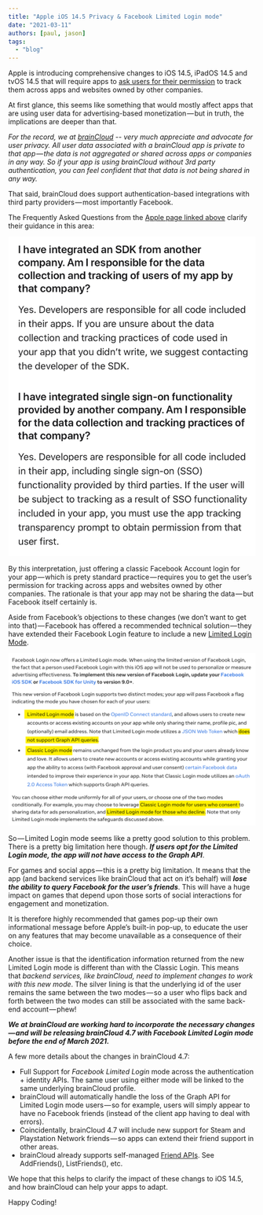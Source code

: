 ```yaml
---
title: "Apple iOS 14.5 Privacy & Facebook Limited Login mode"
date: "2021-03-11"
authors: [paul, jason]
tags: 
  - "blog"
---
```


Apple is introducing comprehensive changes to iOS 14.5, iPadOS 14.5 and tvOS 14.5 that will require apps to [ask users for their permission](https://developer.apple.com/app-store/user-privacy-and-data-use/) to track them across apps and websites owned by other companies.

At first glance, this seems like something that would mostly affect apps that are using user data for advertising-based monetization — but in truth, the implications are deeper than that.

_For the record, we at [*brainCloud*](https://getbraincloud.com/) -- very much appreciate and advocate for user privacy. All user data associated with a brainCloud app is private to that app — the data is not aggregated or shared across apps or companies in any way. So if your app is using brainCloud without 3rd party authentication, you can feel confident that that data is not being shared in any way._

That said, brainCloud does support authentication-based integrations with third party providers — most importantly Facebook.

The Frequently Asked Questions from the [Apple page linked above](https://developer.apple.com/app-store/user-privacy-and-data-use/) clarify their guidance in this area:

![](images/facebookL1.png)

By this interpretation, just offering a classic Facebook Account login for your app — which is prety standard practice — requires you to get the user’s permission for tracking across apps and websites owned by other companies. The rationale is that your app may not be sharing the data — but Facebook itself certainly is.

Aside from Facebook’s objections to these changes (we don’t want to get into that) — Facebook has offered a recommended technical solution — they have extended their Facebook Login feature to include a new [Limited Login Mode](https://developers.facebook.com/blog/post/2021/01/19/facebook-login-updates-new-limited-data-mode/).

![](images/facebookL.png)

So — Limited Login mode seems like a pretty good solution to this problem. There is a pretty big limitation here though. **_If users opt for the Limited Login mode, the app will not have access to the Graph API_**.

For games and social apps — this is a pretty big limitation. It means that the app (and backend services like brainCloud that act on it’s behalf) will **_lose the ability to query Facebook for the user’s friends_**. This will have a huge impact on games that depend upon those sorts of social interactions for engagement and monetization.

It is therefore highly recommended that games pop-up their own informational message before Apple’s built-in pop-up, to educate the user on any features that may become unavailable as a consequence of their choice.

Another issue is that the identification information returned from the new Limited Login mode is different than with the Classic Login. This means that _backend services, like brainCloud, need to implement changes to work with this new mode_. The silver lining is that the underlying id of the user remains the same between the two modes — so a user who flips back and forth between the two modes can still be associated with the same back-end account — phew!

**_We at brainCloud are working hard to incorporate the necessary changes — and will be releasing brainCloud 4.7 with Facebook Limited Login mode before the end of March 2021._**

A few more details about the changes in brainCloud 4.7:

- Full Support for _Facebook Limited Login_ mode across the authentication + identity APIs. The same user using either mode will be linked to the same underlying brainCloud profile.
- brainCloud will automatically handle the loss of the Graph API for Limited Login mode users — so for example, users will simply appear to have no Facebook friends (instead of the client app having to deal with errors).
- Coincidentally, brainCloud 4.7 will include new support for Steam and Playstation Network friends — so apps can extend their friend support in other areas.
- brainCloud already supports self-managed [Friend APIs](http://getbraincloud.com/api/capi/friend). See AddFriends(), ListFriends(), etc.

We hope that this helps to clarify the impact of these changs to iOS 14.5, and how brainCloud can help your apps to adapt.

Happy Coding!
